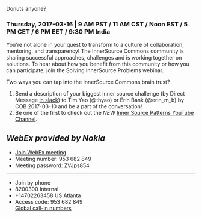 Donuts anyone? 

### Thursday, 2017-03-16 | 9 AM PST / 11 AM CST / Noon EST / 5 PM CET / 6 PM EET / 9:30 PM India

You're not alone in your quest to transform to a culture of collaboration, mentoring, and transparency! The InnerSource Commons community is sharing successful approaches, challenges and is working together on solutions. To hear about how you benefit from this community or how you can participate,  join the Solving InnerSource Problems webinar.  

Two ways you can tap into the InnerSource Commons brain trust?
 
1. Send a description of your biggest inner source challenge (by Direct Message [in slack](https://isc-inviter.herokuapp.com/)) to Tim Yao (@thyao) or Erin Bank (@erin_m_b) by COB 2017-03-10 and be a part of the conversation!
2. Be one of the first to check out the *NEW* [Inner Source Patterns YouTube Channel](http://bit.ly/innersource_patterns_videos).
  
*WebEx provided by Nokia* 
-------------------------------------------

* [Join WebEx meeting](https://nokiameetings.webex.com/nokiameetings/j.php?MTID=m32b7e49aaf97637b5941745eff4f181a)
* Meeting number: 953 682 849
* Meeting password: ZVJps854  

------------------------------------------
* Join by phone  
* 8200300 Internal  
* +14702263458 US Atlanta  
* Access code: 953 682 849  
[Global call-in numbers](https://nokiameetings.webex.com/nokiameetings/globalcallin.php?serviceType=MC&ED=505049062&tollFree=1)  

